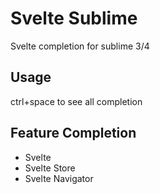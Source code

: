 # Svelte Sublime

Svelte completion for sublime 3/4

## Usage

ctrl+space to see all completion

## Feature Completion

- Svelte
- Svelte Store
- Svelte Navigator